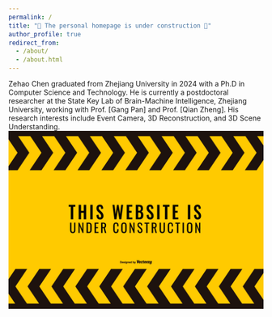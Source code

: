 ```yaml
---
permalink: /
title: "🚧 The personal homepage is under construction 🚧"
author_profile: true
redirect_from: 
  - /about/
  - /about.html
---
```

Zehao Chen graduated from Zhejiang University in 2024 with a Ph.D in Computer Science and Technology. He is currently a postdoctoral researcher at the State Key Lab of Brain-Machine Intelligence, Zhejiang University, working with Prof. [Gang Pan] and Prof. [Qian Zheng]. His research interests include Event Camera, 3D Reconstruction, and 3D Scene Understanding.
![image](../images/website-under-construnction.png "Under Construnction")
